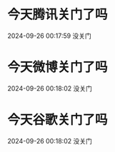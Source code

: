 # 今天腾讯关门了吗

2024-09-26 00:17:59 没关门

# 今天微博关门了吗

2024-09-26 00:18:02 没关门

# 今天谷歌关门了吗

2024-09-26 00:18:02 没关门

